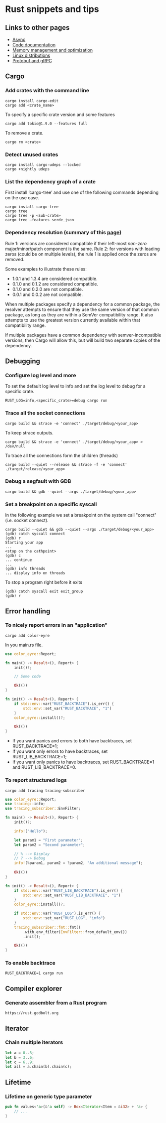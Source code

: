 # Rust snippets and tips

## Links to other pages
* [Async](async.md)
* [Code documentation](rustdoc.md)
* [Memory management and optimization](memory.md)
* [Linux distributions](linux-distributions.md)
* [Protobuf and gRPC](protobuf-grpc.md)

## Cargo
### Add crates with the command line
```shell
cargo install cargo-edit
cargo add <crate_name>
```
To specify a specific crate version and some features
```shell
cargo add tokio@1.9.0 --features full
```

To remove a crate.
```shell
cargo rm <crate>
```

### Detect unused crates
```shell
cargo install cargo-udeps --locked
cargo +nightly udeps
```

### List the dependency graph of a crate
First install ‘cargo-tree’ and use one of the following commands depending on the use case.  
```
cargo install cargo-tree
cargo tree
cargo tree -p <sub-crate>
cargo tree —features serde_json 
```

### Dependency resolution (summary of this [page](https://doc.rust-lang.org/cargo/reference/resolver.html))
Rule 1: versions are considered compatible if their left-most *non-zero* major/minor/patch component is the same. 
Rule 2: for versions with leading zeros (could be on multiple levels), the rule 1 is applied once the zeros are removed.

Some examples to illustrate these rules:
* 1.0.1 and 1.3.4 are considered compatible. 
* 0.1.0 and 0.1.2 are considered compatible.
* 0.1.0 and 0.2.0 are not compatible.
* 0.0.1 and 0.0.2 are not compatible.

When multiple packages specify a dependency for a common package, the resolver attempts to ensure that they use the same version of that common package, as long as they are within a SemVer compatibility range. It also attempts to use the greatest version currently available within that compatibility range. 

If multiple packages have a common dependency with semver-incompatible versions, then Cargo will allow this, but will build two separate copies of the dependency. 

## Debugging
### Configure log level and more
To set the default log level to info and set the log level to debug for a specific crate.
```shell
RUST_LOG=info,<specific_crate>=debug cargo run
```

### Trace all the socket connections
```shell
cargo build && strace -e 'connect' ./target/debug/<your_app>
```

To keep strace outputs.
```shell
cargo build && strace -e 'connect' ./target/debug/<your_app> > /dev/null
```

To trace all the connections form the children (threads)
```shell
cargo build --quiet --release && strace -f -e 'connect' ./target/release/<your_app>
```

### Debug a segfault with GDB
```shell
cargo build && gdb --quiet --args ./target/debug/<your_app>
```

### Set a breakpoint on a specific syscall
In the following example we set a breakpoint on the system call "connect" (i.e. socket connect).
```shell
cargo build --quiet && gdb --quiet --args ./target/debug/<your_app>
(gdb) catch syscall connect
(gdb) r
Starting your app
...
<stop on the cathpoint>
(gdb) c
... continue
...
(gdb) info threads
... display info on threads
```

To stop a program right before it exits
```shell
(gdb) catch syscall exit exit_group
(gdb) r
```

## Error handling
### To nicely report errors in an "application"
```shell
cargo add color-eyre
```
In you main.rs file.
```rust
use color_eyre::Report;

fn main() -> Result<(), Report> {
    init()?;

    // Some code

    Ok(())
}

fn init() -> Result<(), Report> {
    if std::env::var("RUST_BACKTRACE").is_err() {
        std::env::set_var("RUST_BACKTRACE", "1")
    }
    color_eyre::install()?;

    Ok(())
}
```

* If you want panics and errors to both have backtraces, set RUST_BACKTRACE=1;
* If you want only errors to have backtraces, set RUST_LIB_BACKTRACE=1;
* If you want only panics to have backtraces, set RUST_BACKTRACE=1 and RUST_LIB_BACKTRACE=0.

### To report structured logs
```shell
cargo add tracing tracing-subscriber
```
```rust
use color_eyre::Report;
use tracing::info;
use tracing_subscriber::EnvFilter;

fn main() -> Result<(), Report> {
    init()?;

    info!("Hello");

    let param1 = "First parameter";
    let param2 = "Second parameter";

    // % --> Display
    // ? --> Debug
    info!(%param1, param2 = ?param2, "An additional message");
    
    Ok(())
}

fn init() -> Result<(), Report> {
    if std::env::var("RUST_LIB_BACKTRACE").is_err() {
        std::env::set_var("RUST_LIB_BACKTRACE", "1")
    }
    color_eyre::install()?;

    if std::env::var("RUST_LOG").is_err() {
        std::env::set_var("RUST_LOG", "info")
    }
    tracing_subscriber::fmt::fmt()
        .with_env_filter(EnvFilter::from_default_env())
        .init();

    Ok(())
}
```

### To enable backtrace
```shell
RUST_BACKTRACE=1 cargo run
```

## Compiler explorer
### Generate assembler from a Rust program
```
https://rust.godbolt.org
```

## Iterator
### Chain multiple iterators
```rust
let a = 0..3;
let b = 3..6;
let c = 6..9;
let all = a.chain(b).chain(c);
```

## Lifetime
### Lifetime on generic type parameter 
```rust
pub fn values<'a>(&'a self) -> Box<Iterator<Item = &i32> + 'a> {
    // ...
}
```
